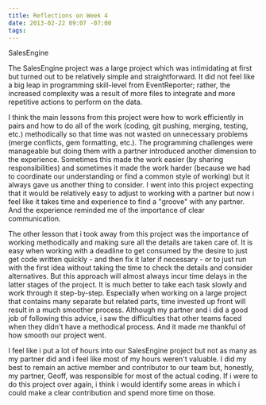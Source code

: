 ```yaml
---
title: Reflections on Week 4
date: 2013-02-22 09:07 -07:00
tags:
---
```


SalesEngine

The SalesEngine project was a large project which was intimidating at first but turned out to be relatively simple and straightforward. It did not feel like a big leap in programming skill-level from EventReporter; rather, the increased complexity was a result of more files to integrate and more repetitive actions to perform on the data.

I think the main lessons from this project were how to work efficiently in pairs and how to do all of the work (coding, git pushing, merging, testing, etc.) methodically so that time was not wasted on unnecessary problems (merge conflicts, gem formatting, etc.). The programming challenges were manageable but doing them with a partner introduced another dimension to the experience. Sometimes this made the work easier (by sharing responsibilities) and sometimes it made the work harder (because we had to coordinate our understanding or find a common style of working) but it always gave us another thing to consider. I went into this project expecting that it would be relatively easy to adjust to working with a partner but now i feel like it takes time and experience to find a "groove" with any partner. And the experience reminded me of the importance of clear communication.

The other lesson that i took away from this project was the importance of working methodically and making sure all the details are taken care of. It is easy when working with a deadline to get consumed by the desire to just get code written quickly - and then fix it later if necessary - or to just run with the first idea without taking the time to check the details and consider alternatives. But this approach will almost always incur time delays in the latter stages of the project. It is much better to take each task slowly and work through it step-by-step. Especially when working on a large project that contains many separate but related parts, time invested up front will result in a much smoother process. Although my partner and i did a good job of following this advice, i saw the difficulties that other teams faced when they didn't have a methodical process. And it made me thankful of how smooth our project went.

I feel like i put a lot of hours into our SalesEngine project but not as many as my partner did and i feel like most of my hours weren't valuable. I did my best to remain an active member and contributor to our team but, honestly, my partner, Geoff, was responsible for most of the actual coding. If i were to do this project over again, i think i would identify some areas in which i could make a clear contribution and spend more time on those.







